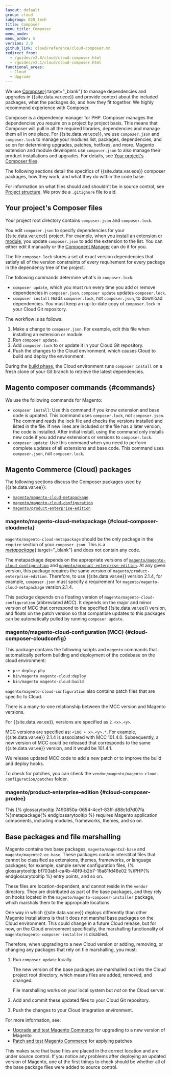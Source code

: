 ```yaml
---
layout: default
group: cloud
subgroup: 020_tech
title: Composer
menu_title: Composer
menu_node:
menu_order: 5
version: 2.0
github_link: cloud/reference/cloud-composer.md
redirect_from:
  - /guides/v2.0/cloud/cloud-composer.html
  - /guides/v2.1/cloud/cloud-composer.html
functional_areas:
  - Cloud
  - Upgrade
---
```


We use [Composer](https://getcomposer.org/doc){:target="_blank"} to manage dependencies and upgrades in {{site.data.var.ece}} and provide context about the included packages, what the packages do, and how they fit together. We highly recommend experience with Composer.

Composer is a dependency manager for PHP. Composer manages the dependencies you require on a project by project basis. This means that Composer will pull in all the required libraries, dependencies and manage them all in one place. For {{site.data.var.ece}}, we use `composer.json` and `composer.lock` to manage your modules list, packages, dependencies, and so on for determining upgrades, patches, hotfixes, and more. Magento extension and module developers use `composer.json` to also manage their product installations and upgrades. For details, see [Your project's Composer files](#your-projects-composer-files).

The following sections detail the specifics of {{site.data.var.ece}} composer packages, how they work, and what they do within the code base.

For information on what files should and shouldn't be in source control, see [Project structure]({{page.baseurl}}/cloud/project/project-start.html). We provide a `.gitignore` file to aid.

## Your project's Composer files
Your project root directory contains `composer.json` and `composer.lock`.

You edit `composer.json` to specify dependencies for your {{site.data.var.ece}} project. For example, when you [install an extension or module]({{page.baseurl}}/cloud/howtos/install-components.html), you update `composer.json` to add the extension to the list. You can either edit it manually or the [Component Manager]({{page.baseurl}}/comp-mgr/bk-compman-upgrade-guide.html) can do it for you.

The file `composer.lock` stores a set of exact version dependencies that satisfy all of the version constraints of every requirement for every package in the dependency tree of the project.

The following commands determine what's in `composer.lock`:

*	`composer update`, which you must run every time you add or remove dependencies in `composer.json`.	`composer update` updates `composer.lock`.
*	`composer install` reads `composer.lock`, not `composer.json`, to download dependencies. You must keep an up-to-date copy of `composer.lock` in your Cloud Git repository.

The workflow is as follows:

1.	Make a change to `composer.json`. For example, edit this file when installing an extension or module.
2.	Run `composer update`.
3.	Add `composer.lock` to or update it in your Cloud Git repository.
4.	Push the changes to the Cloud environment, which causes Cloud to build and deploy the environment.

During the [build phase]({{page.baseurl}}/cloud/reference/discover-deploy.html), the Cloud environment runs `composer install` on a fresh clone of your Git branch to retrieve the latest dependencies.

## Magento composer commands {#commands}
We use the following commands for Magento:

* `composer install`: Use this command if you know extension and base code is updated. This command uses `composer.lock`, not `composer.json`. The command reads the lock file and checks the versions installed and listed in the file. If new lines are included or the file has a later version, the code is installed. After initial install, using the command only installs new code if you add new extensions or versions to `composer.lock`.
* `composer update`: Use this command when you need to perform complete updates of all extensions and base code. This command uses `composer.json`, not `composer.lock`.

## Magento Commerce (Cloud) packages
The following sections discuss the Composer packages used by {{site.data.var.ee}}:

*	[`magento/magento-cloud-metapackage`](#cloud-composer-cloudmeta)
*	[`magento/magento-cloud-configuration`](#cloud-composer-cloudconfig)
*	[`magento/product-enterprise-edition`](#cloud-composer-prodee)

### magento/magento-cloud-metapackage {#cloud-composer-cloudmeta}
`magento/magento-cloud-metapackage` should be the only package in the `require` section of your `composer.json`. This is a [_metapackage_](https://getcomposer.org/doc/04-schema.md#type){:target="_blank"} and does not contain any code.

The metapackage depends on the appropriate versions of [`magento/magento-cloud-configuration`](#cloud-composer-cloudconfig) and [`magento/product-enterprise-edition`](#cloud-composer-prodee). At any given version, this package requires the same version of `magento/product-enterprise-edition`. Therefore, to use {{site.data.var.ee}} version 2.1.4, for example, `composer.json` must specify a requirement for `magento/magento-cloud-metapackage` version 2.1.4.

This package depends on a floating version of `magento/magento-cloud-configuration` (abbreviated _MCC_). It depends on the major and minor version of MCC that correspond to the specified {{site.data.var.ee}} version, and floats on the patch version so that compatible updates to this packages can be automatically pulled by running `composer update`.

### magento/magento-cloud-configuration (MCC) {#cloud-composer-cloudconfig}
This package contains the following scripts and `magento` commands that automatically perform building and deployment of the codebase on the cloud environment:

 * `pre-deploy.php`
 * `bin/magento magento-cloud:deploy`
 * `bin/magento magento-cloud:build`

`magento/magento-cloud-configuration` also contains patch files that are specific to Cloud.

There is a many-to-one relationship between the MCC version and Magento versions.

For {{site.data.var.ee}}, versions are specified as `2.<x>.<y>`.

MCC versions are specified as: `<100 + x>.<y>.*`. For example, {{site.data.var.ee}} 2.1.4 is associated with MCC 101.4.0. Subsequently, a new version of MCC could be released that corresponds to the same {{site.data.var.ee}} version, and it would be 101.4.1.

We release updated MCC code to add a new patch or to improve the build and deploy hooks.

To check for patches, you can check the `vendor/magento/magento-cloud-configuration/patches` folder.

### magento/product-enterprise-edition {#cloud-composer-prodee}
This {% glossarytooltip 7490850a-0654-4ce1-83ff-d88c1d7d07fa %}metapackage{% endglossarytooltip %} requires Magento application components, including modules, frameworks, themes, and so on.

## Base packages and file marshalling
Magento contains two base packages, `magento/magento2-base` and `magento/magento2-ee-base`. These packages contain interstitial files that cannot be classified as extensions, themes, frameworks, or language packages; for example, sample server configuration files, {% glossarytooltip bf703ab1-ca4b-48f9-b2b7-16a81fd46e02 %}PHP{% endglossarytooltip %} entry points, and so on.

These files are location-dependent, and cannot reside in the `vendor` directory. They are distributed as part of the base packages, and they rely on hooks located in the `magento/magento-composer-installer` package, which marshals them to the appropriate locations.

One way in which {{site.data.var.ee}} deploys differently than other Magento installations is that it does not marshal base packages on the Cloud environment. This could change in a future Cloud release, but for now, on the Cloud environment specifically, the marshalling functionality of `magento/magento-composer-installer` is disabled.

Therefore, when upgrading to a new Cloud version or adding, removing, or changing any packages that rely on file marshalling, you must:

1.	Run `composer update` locally.

	The new version of the base packages are marshalled out into the Cloud project root directory, which means files are added, removed, and changed.

	File marshalling works on your local system but _not_ on the Cloud server.

2.	Add and commit these updated files to your Cloud Git repository.
3.	Push the changes to your Cloud integration environment.

For more information, see:

* [Upgrade and test Magento Commerce]({{page.baseurl}}/cloud/project/project-upgrade.html) for upgrading to a new version of Magento
* [Patch and test Magento Commerce]({{page.baseurl}}/cloud/project/project-patch.html) for applying patches

This makes sure that base files are placed in the correct location and are under source control. If you notice any problems after deploying an updated version of Magento, one of the first things to check should be whether all of the base package files were added to source control.
